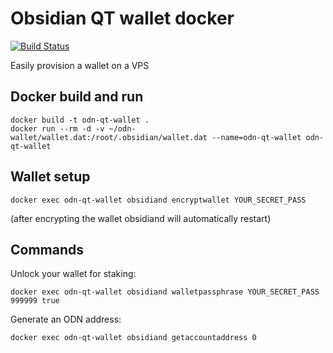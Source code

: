 Obsidian QT wallet docker
=========================
[![Build Status](https://travis-ci.org/chrishasl/obsidian-qt-docker.svg?branch=master)](https://travis-ci.org/chrishasl/obsidian-qt-docker)

Easily provision a wallet on a VPS

## Docker build and run
```
docker build -t odn-qt-wallet .
docker run --rm -d -v ~/odn-wallet/wallet.dat:/root/.obsidian/wallet.dat --name=odn-qt-wallet odn-qt-wallet
```

## Wallet setup
```
docker exec odn-qt-wallet obsidiand encryptwallet YOUR_SECRET_PASS
```
(after encrypting the wallet obsidiand will automatically restart)


## Commands
Unlock your wallet for staking: 
```
docker exec odn-qt-wallet obsidiand walletpassphrase YOUR_SECRET_PASS 999999 true
```

Generate an ODN address:
```
docker exec odn-qt-wallet obsidiand getaccountaddress 0
```
